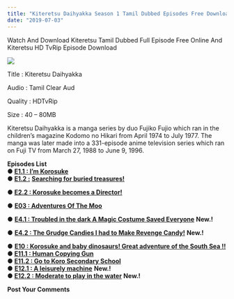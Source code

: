 ```yaml
---
title: "Kiteretsu Daihyakka Season 1 Tamil Dubbed Episodes Free Download"
date: "2019-07-03"
---
```


Watch And Download Kiteretsu Tamil Dubbed Full Episode Free Online And Kiteretsu HD TvRip Episode Download

[![](https://1.bp.blogspot.com/-0vBuhYwaCBM/XRIqbxxQe5I/AAAAAAAABwc/-FBAFV9Cx9M3j4AiKuYWM9XRMmuU_ENGACLcBGAs/s320/Kiteretsu{2bdbed38d32e7704a3eaa20af56e2289d0665505d01c3d892d71953ac3249a13}2BTsi.jpg)](https://1.bp.blogspot.com/-0vBuhYwaCBM/XRIqbxxQe5I/AAAAAAAABwc/-FBAFV9Cx9M3j4AiKuYWM9XRMmuU_ENGACLcBGAs/s1600/Kiteretsu{2bdbed38d32e7704a3eaa20af56e2289d0665505d01c3d892d71953ac3249a13}2BTsi.jpg)

Title : Kiteretsu Daihyakka  
  
Audio : Tamil Clear Aud  
  
Quality : HDTvRip  
  
Size : 40 – 80MB  
  
Kiteretsu Daihyakka is a manga series by duo Fujiko Fujio which ran in the children’s magazine Kodomo no Hikari from April 1974 to July 1977. The manga was later made into a 331-episode anime television series which ran on Fuji TV from March 27, 1988 to June 9, 1996. 
  
**Episodes List**  
**● [E1.1 : I’m Korosuke](https://clk.ink/EcTFQ)**  
**● [E1.2 :](https://clk.ink/ebxw0t)** **[Searching for buried treasures!](https://clk.ink/ebxw0t)** 

**● [E2.2 : Korosuke becomes a Director!](https://clk.ink/HkGC3Zl)**  
  
● **[E03 : Adventures Of The Moo](https://clk.ink/7yi5kJ)**   
  
● **[E4.1 : Troubled in the dark A Magic Costume Saved Everyone](https://clk.ink/pbEq1p)** **New.!**  
  
● **[E4.2 : The Grudge Candies I had to Make Revenge Candy!](https://clk.ink/k1vWDR)** **New.!**  
  
● **[E10 : Korosuke and baby dinosaurs! Great adventure of the South Sea !!](https://clk.ink/QmIyi)**  
**● [E11.1 : Human Copying Gun](https://clk.ink/TygQ)**  
**● [E11.2 : Go to Koro Secondary School](https://clk.ink/pWGVHTjq)**   
**●** **[E12.1 : A leisurely machine](https://clk.ink/DBoLLKb)** **New.!**  
**● [E12.2 : Moderate to play in the water](https://clk.ink/ZH24029Z)** **New.!**  
  

**Post Your Comments**
